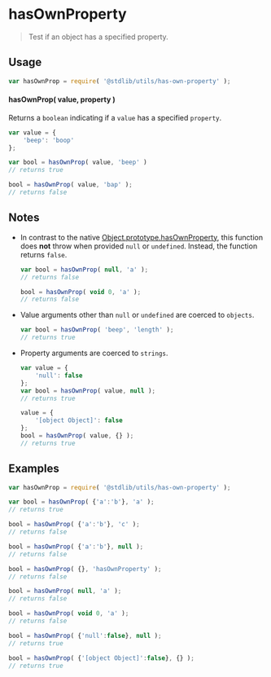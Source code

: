 # hasOwnProperty

> Test if an object has a specified property.


<section class="usage">

## Usage

``` javascript
var hasOwnProp = require( '@stdlib/utils/has-own-property' );
```

#### hasOwnProp( value, property )

Returns a `boolean` indicating if a `value` has a specified `property`.

``` javascript
var value = {
    'beep': 'boop'
};

var bool = hasOwnProp( value, 'beep' )
// returns true

bool = hasOwnProp( value, 'bap' );
// returns false
```

</section>

<!-- /.usage -->


<section class="notes">

## Notes

* In contrast to the native [Object.prototype.hasOwnProperty][object-has-own-property], this function does __not__ throw when provided `null` or `undefined`. Instead, the function returns `false`.

  ``` javascript
  var bool = hasOwnProp( null, 'a' );
  // returns false

  bool = hasOwnProp( void 0, 'a' );
  // returns false
  ```

* Value arguments other than `null` or `undefined` are coerced to `objects`.

  ``` javascript
  var bool = hasOwnProp( 'beep', 'length' );
  // returns true
  ```

* Property arguments are coerced to `strings`.

  ``` javascript
  var value = {
      'null': false
  };
  var bool = hasOwnProp( value, null );
  // returns true

  value = {
      '[object Object]': false
  };
  bool = hasOwnProp( value, {} );
  // returns true
  ``` 

</section>

<!-- /.notes -->


<section class="examples">

## Examples

``` javascript
var hasOwnProp = require( '@stdlib/utils/has-own-property' );

var bool = hasOwnProp( {'a':'b'}, 'a' );
// returns true

bool = hasOwnProp( {'a':'b'}, 'c' );
// returns false

bool = hasOwnProp( {'a':'b'}, null );
// returns false

bool = hasOwnProp( {}, 'hasOwnProperty' );
// returns false

bool = hasOwnProp( null, 'a' );
// returns false

bool = hasOwnProp( void 0, 'a' );
// returns false

bool = hasOwnProp( {'null':false}, null );
// returns true

bool = hasOwnProp( {'[object Object]':false}, {} );
// returns true
```

</section>

<!-- /.examples -->


<section class="links">

[object-has-own-property]: https://developer.mozilla.org/en/docs/Web/JavaScript/Reference/Global_Objects/Object/hasOwnProperty

</section>

<!-- /.links -->
